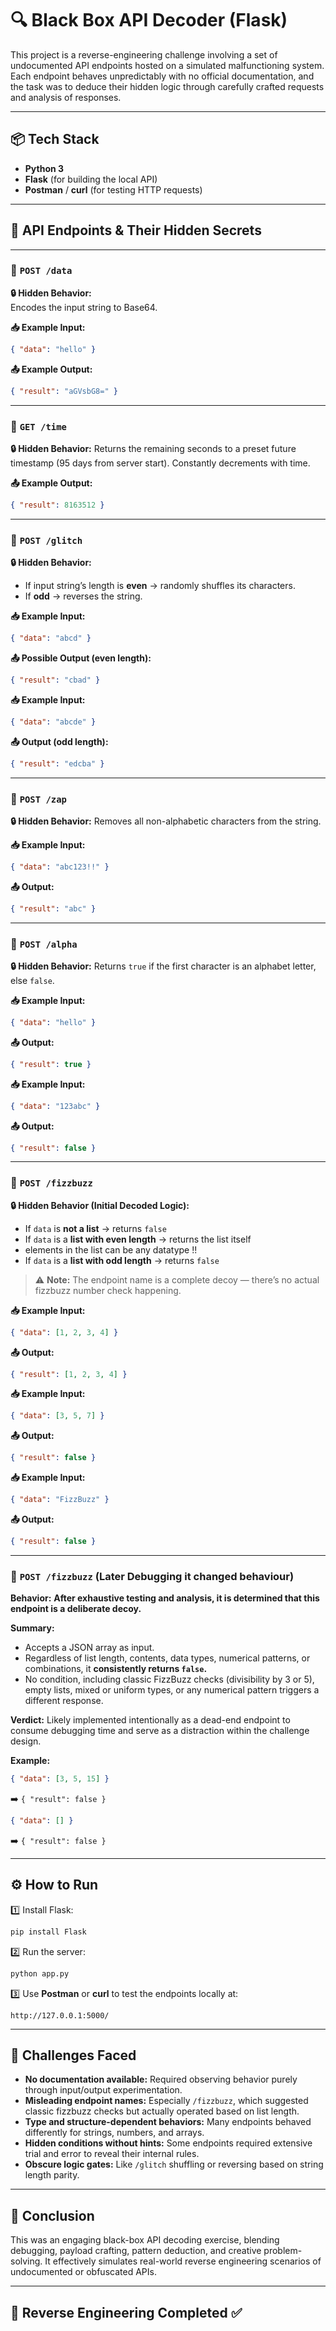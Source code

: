 # 🔍 Black Box API Decoder (Flask)

This project is a reverse-engineering challenge involving a set of undocumented API endpoints hosted on a simulated malfunctioning system. Each endpoint behaves unpredictably with no official documentation, and the task was to deduce their hidden logic through carefully crafted requests and analysis of responses.

---

## 📦 Tech Stack

- **Python 3**
- **Flask** (for building the local API)
- **Postman** / **curl** (for testing HTTP requests)

---

## 📖 API Endpoints & Their Hidden Secrets

---

### 📌 `POST /data`

**🔒 Hidden Behavior:**  
Encodes the input string to Base64.

**📥 Example Input:**
```json
{ "data": "hello" }
````

**📤 Example Output:**

```json
{ "result": "aGVsbG8=" }
```

---

### 📌 `GET /time`

**🔒 Hidden Behavior:**
Returns the remaining seconds to a preset future timestamp (95 days from server start). Constantly decrements with time.

**📤 Example Output:**

```json
{ "result": 8163512 }
```

---

### 📌 `POST /glitch`

**🔒 Hidden Behavior:**

* If input string’s length is **even** → randomly shuffles its characters.
* If **odd** → reverses the string.

**📥 Example Input:**

```json
{ "data": "abcd" }
```

**📤 Possible Output (even length):**

```json
{ "result": "cbad" }
```

**📥 Example Input:**

```json
{ "data": "abcde" }
```

**📤 Output (odd length):**

```json
{ "result": "edcba" }
```

---

### 📌 `POST /zap`

**🔒 Hidden Behavior:**
Removes all non-alphabetic characters from the string.

**📥 Example Input:**

```json
{ "data": "abc123!!" }
```

**📤 Output:**

```json
{ "result": "abc" }
```

---

### 📌 `POST /alpha`

**🔒 Hidden Behavior:**
Returns `true` if the first character is an alphabet letter, else `false`.

**📥 Example Input:**

```json
{ "data": "hello" }
```

**📤 Output:**

```json
{ "result": true }
```

**📥 Example Input:**

```json
{ "data": "123abc" }
```

**📤 Output:**

```json
{ "result": false }
```

---

### 📌 `POST /fizzbuzz`

**🔒 Hidden Behavior (Initial Decoded Logic):**

* If `data` is **not a list** → returns `false`
* If `data` is a **list with even length** → returns the list itself
* elements in the list can be any datatype !!
* If `data` is a **list with odd length** → returns `false`

> ⚠️ **Note:** The endpoint name is a complete decoy — there’s no actual fizzbuzz number check happening.

**📥 Example Input:**

```json
{ "data": [1, 2, 3, 4] }
```

**📤 Output:**

```json
{ "result": [1, 2, 3, 4] }
```

**📥 Example Input:**

```json
{ "data": [3, 5, 7] }
```

**📤 Output:**

```json
{ "result": false }
```

**📥 Example Input:**

```json
{ "data": "FizzBuzz" }
```

**📤 Output:**

```json
{ "result": false }
```

---
### 📌 `POST /fizzbuzz`  (Later Debugging it changed behaviour)

**Behavior:**
**After exhaustive testing and analysis, it is determined that this endpoint is a deliberate decoy.**

**Summary:**

* Accepts a JSON array as input.
* Regardless of list length, contents, data types, numerical patterns, or combinations, it **consistently returns `false`.**
* No condition, including classic FizzBuzz checks (divisibility by 3 or 5), empty lists, mixed or uniform types, or any numerical pattern triggers a different response.

**Verdict:**
Likely implemented intentionally as a dead-end endpoint to consume debugging time and serve as a distraction within the challenge design.

**Example:**

```json
{ "data": [3, 5, 15] }
```

➡️ `{ "result": false }`

```json
{ "data": [] }
```

➡️ `{ "result": false }`

---

## ⚙️ How to Run

1️⃣ Install Flask:

```bash
pip install Flask
```

2️⃣ Run the server:

```bash
python app.py
```

3️⃣ Use **Postman** or **curl** to test the endpoints locally at:

```
http://127.0.0.1:5000/
```

---

## 🚧 Challenges Faced

* **No documentation available:** Required observing behavior purely through input/output experimentation.
* **Misleading endpoint names:** Especially `/fizzbuzz`, which suggested classic fizzbuzz checks but actually operated based on list length.
* **Type and structure-dependent behaviors:** Many endpoints behaved differently for strings, numbers, and arrays.
* **Hidden conditions without hints:** Some endpoints required extensive trial and error to reveal their internal rules.
* **Obscure logic gates:** Like `/glitch` shuffling or reversing based on string length parity.

---

## 📌 Conclusion

This was an engaging black-box API decoding exercise, blending debugging, payload crafting, pattern deduction, and creative problem-solving. It effectively simulates real-world reverse engineering scenarios of undocumented or obfuscated APIs.

---

## 👑 Reverse Engineering Completed ✅
